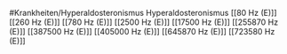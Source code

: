 #Krankheiten/Hyperaldosteronismus
Hyperaldosteronismus
[[80 Hz (E)]]
[[260 Hz (E)]]
[[780 Hz (E)]]
[[2500 Hz (E)]]
[[17500 Hz (E)]]
[[255870 Hz (E)]]
[[387500 Hz (E)]]
[[405000 Hz (E)]]
[[645870 Hz (E)]]
[[723580 Hz (E)]]